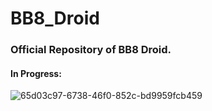 # BB8_Droid

### Official Repository of BB8 Droid.

#### In Progress:







![65d03c97-6738-46f0-852c-bd9959fcb459](https://github.com/ERC-BPGC/BB8_Droid/assets/119483536/9729f26d-5cd2-4715-98e6-5d588f1ea78b)
